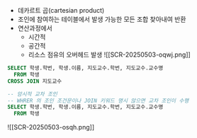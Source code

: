 - 데카르트 곱(cartesian product)
- 조인에 참여하는 테이블에서 발생 가능한 모든 조합 찾아내여 반환
- 연산과정에서
	- 시간적
	- 공간적
	- 리소스 점유의 오버헤드 발생
![[SCR-20250503-oqwj.png]]
```sql
SELECT 학생.학번, 학생.이름, 지도교수.학번, 지도교수.교수명
  FROM 학생
CROSS JOIN 지도교수
```

```sql
-- 암시적 교차 조인 
-- WHRER 의 조인 조건문이나 JOIN 키워드 명시 않으면 교차 조인이 수행
SELECT 학생.학번, 학생.이름, 지도교수.학번, 지도교수.교수명
  FROM 학생
```
![[SCR-20250503-osqh.png]]